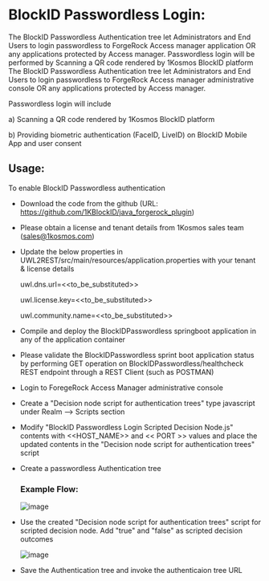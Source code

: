 # **BlockID Passwordless Login:**

The BlockID Passwordless Authentication tree let Administrators and End Users to login passwordless to ForgeRock Access manager application OR any applications protected by Access manager. Passwordless login will be performed by Scanning a QR code rendered by 1Kosmos BlockID platform
The BlockID Passwordless Authentication tree let Administrators and End Users to login passwordless to ForgeRock Access manager administrative console OR any applications protected by Access manager. 

Passwordless login will include

  a) Scanning a QR code rendered by 1Kosmos BlockID platform 
  
  b) Providing biometric authentication (FaceID, LiveID) on BlockID Mobile App and user consent

## **Usage:**
To enable BlockID Passwordless authentication
* Download the code from the github (URL: https://github.com/1KBlockID/java_forgerock_plugin) 
* Please obtain a license and tenant details from 1Kosmos sales team (<sales@1kosmos.com>) 
* Update the below properties in UWL2REST/src/main/resources/application.properties with your tenant & license details
  
  uwl.dns.url=<<to_be_substituted>>
  
  uwl.license.key=<<to_be_substituted>>
  
  uwl.community.name=<<to_be_substituted>>
  
* Compile and deploy the BlockIDPasswordless springboot application in any of the application container
* Please validate the BlockIDPasswordless sprint boot application status by performing GET operation on BlockIDPasswordless/healthcheck REST endpoint through a REST Client (such as POSTMAN)
* Login to ForegeRock Access Manager administrative console
* Create a "Decision node script for authentication trees" type javascript under Realm --> Scripts section
* Modify "BlockID Passwordless Login Scripted Decision Node.js" contents with <<HOST_NAME>> and << PORT >> values and place the updated contents in the "Decision node script for authentication trees" script
* Create a passwordless Authentication tree 
  ### **Example Flow:**

  ![image](https://user-images.githubusercontent.com/114595779/205929301-3414a1c0-38dd-4385-b4f3-dff6f5499a7a.png)

* Use the created "Decision node script for authentication trees" script for scripted decision node. Add "true" and "false" as scripted decision outcomes

  ![image](https://user-images.githubusercontent.com/114595779/206332002-7b5d3349-adad-48f4-b2c9-181ab2744148.png)

* Save the Authentication tree and invoke the authenticaion tree URL
